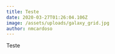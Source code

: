 ```yaml
---
title: Teste
date: 2020-03-27T01:26:04.106Z
image: /assets/uploads/galaxy_grid.jpg
author: nmcardoso
---
```

Teste